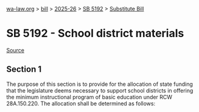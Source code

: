 [wa-law.org](/) > [bill](/bill/) > [2025-26](/bill/2025-26/) > [SB 5192](/bill/2025-26/sb/5192/) > [Substitute Bill](/bill/2025-26/sb/5192/S/)

# SB 5192 - School district materials

[Source](http://lawfilesext.leg.wa.gov/biennium/2025-26/Pdf/Bills/Senate%20Bills/5192-S.pdf)

## Section 1
The purpose of this section is to provide for the allocation of state funding that the legislature deems necessary to support school districts in offering the minimum instructional program of basic education under RCW 28A.150.220. The allocation shall be determined as follows:
